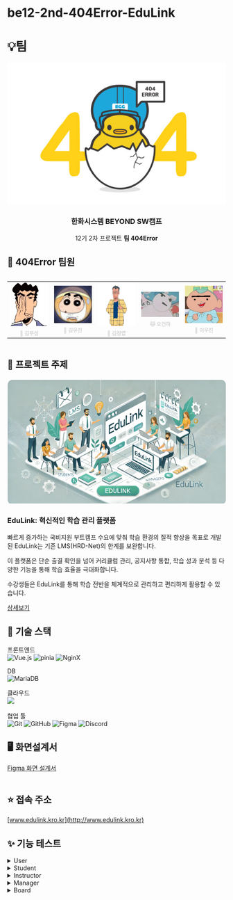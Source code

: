 # be12-2nd-404Error-EduLink

# 💡팀

<div align=center>
  <img src="./images/team.png" /> <br>
    <h3>한화시스템 BEYOND SW캠프 </h3>
    <p>12기 2차 프로젝트 <strong>팀 404Error</strong></p>
</div>


## 🤚 404Error 팀원
<div style="display: flex; justify-content: center;">
  <table  align="center">
    <tbody>
      <tr>
        <td align="center"><a href="https://github.com/museongkim0" style="text-decoration: none; color: lightgray;"><img src="./images/팀원소개/ms.jpg" width="100px;" height="100px;" background-size="cover;" alt=""/><br /><sub><b> 🐯 김무성</b></sub></a><br /></td>
        <td align="center"><a href="https://github.com/kuj7882" style="text-decoration: none; color: lightgray;"><img src="./images/팀원소개/yj.jpg" width="100px;"  alt=""/><br /><sub><b> 🐶 김유진</b></sub></a><br /></td>
        <td align="center"><a href="https://github.com/GoodLeaf" style="text-decoration: none; color: lightgray;"><img src="./images/팀원소개/jy.png" width="100px;" height="100px;" alt=""/><br /><sub><b> 🐺 김정엽</b></sub></a><br /></td>
        <td align="center"><a href="https://github.com/gunha0405" style="text-decoration: none; color: lightgray;"><img src="./images/팀원소개/gh.jpg" width="100px;" alt=""/><br /><sub><b> 🐱 오건하</b></sub></a><br /></td>
        <td align="center"><a href="https://github.com/leewoojin12" style="text-decoration: none; color: lightgray;"><img src="./images/팀원소개/wj.jpg" width="100px;" alt=""/><br /><sub><b> 🦁 이우진</b></sub></a><br /></td>
      </tr>
    </tbody>
  </table>
</div>

## 📌 프로젝트 주제 
<div align="center">
    <img src="./images/service.png" /> <br>
</div>


### EduLink: 혁신적인 학습 관리 플랫폼
빠르게 증가하는 국비지원 부트캠프 수요에 맞춰 학습 환경의 질적 향상을 목표로 개발된 EduLink는 기존 LMS(HRD-Net)의 한계를 보완합니다.   

이 플랫폼은 단순 출결 확인을 넘어 커리큘럼 관리, 공지사항 통합, 학습 성과 분석 등 다양한 기능을 통해 학습 효율을 극대화합니다.   

수강생들은 EduLink를 통해 학습 전반을 체계적으로 관리하고 편리하게 활용할 수 있습니다.

[상세보기](https://github.com/beyond-sw-camp/be12-1st-404Error-EduLink/blob/main/README.md)

## 🔧 기술 스택
프론트엔드  
![Vue.js](https://img.shields.io/badge/vue.js-%2335495e.svg?style=for-the-badge&logo=vuedotjs&logoColor=%234FC08D) 
![pinia](https://img.shields.io/badge/Pinia-f7d336?style=for-the-badge&logo=pinia&logoColor=white) 
![NginX](https://img.shields.io/badge/NginX-009639?style=for-the-badge&logo=nginx&logoColor=white)  
<!-- 백엔드  
![](https://img.shields.io/badge/Spring%20Boot-6DB33F?style=for-the-badge&logo=Spring-Boot&logoColor=white) ![](https://img.shields.io/badge/Spring_Security-6DB33F?style=for-the-badge&logo=Spring-Security&logoColor=white) ![JWT](https://img.shields.io/badge/JWT-%232F7D32.svg?style=for-the-badge&logo=json-web-tokens&logoColor=white)  
DB   -->
DB<br>
![MariaDB](https://img.shields.io/badge/MariaDB-003545?style=for-the-badge&logo=mariadb&logoColor=white) 
<!-- ![Amazon RDS](https://img.shields.io/badge/Amazon%20RDS-527FFF?style=for-the-badge&logo=Amazon%20RDS&logoColor=white) 
![Redis](https://img.shields.io/badge/Redis-%23D92D2A.svg?style=for-the-badge&logo=redis&logoColor=white)   -->
클라우드  
![](https://img.shields.io/badge/Amazon%20EC2-FF9900?style=for-the-badge&logo=Amazon%20EC2&logoColor=white) 
<!-- ![](https://img.shields.io/badge/Amazon%20S3-569A31?style=for-the-badge&logo=Amazon%20S3&logoColor=white)   -->
협업 툴  
![Git](https://img.shields.io/badge/git-%23F05033.svg?style=for-the-badge&logo=git&logoColor=white) 
![GitHub](https://img.shields.io/badge/github-%23121011.svg?style=for-the-badge&logo=github&logoColor=white)
![Figma](https://img.shields.io/badge/Figma-%232C2E3A.svg?style=for-the-badge&logo=figma&logoColor=white)
![Discord](https://img.shields.io/badge/Discord-00599C?style=for-the-badge&logo=discord&logoColor=white) 


## 🖥️ 화면설계서
<a href="https://www.figma.com/design/zYTJiMBo84amcSbHL014bU/%ED%99%94%EB%A9%B4%EC%84%A4%EA%B3%84?node-id=0-1&t=BtJnVvSe2hqNxcLs-1">Figma 화면 설계서</a> 
<br/><br/>

<!-- ## 🔧 시스템 아키텍처
 <img src="img/시스템_아키텍처.png" alt="시스템 아키텍처" style="width:75%;"/>
<details>
<summary> Amazon RDS </summary>
 
- 별도의 설치과정 없이 편리하게 DB를 구성하기 위해 Amazon RDS를 사용했습니다.
</details>

<details>
<summary> Amazon S3 </summary>

- 상품의 썸네일, 상세 이미지 등 상품과 관련된 이미지를 저장하기 위해 S3를 사용하였습니다.
</details>

<details>
<summary> Backend Server </summary>

- EC2를 이용하여 서버를 배포했습니다.
- 동일한 EC2에 In-Memory 기반의 DB인 Redis 서버를 설치하여 이메일 인증을 빠르게 처리할 수 있도록 하였습니다. 또한, 데이터에 유효 시간(3분)을 설정하여 유효 시간이 지난 데이터는 자동으로 삭제되도록 처리했습니다.
</details>
<details>
<summary> Frontend Server </summary>

- Frontend Server와 Backend Server는 각각 다른 인스턴스에서 실행되고 있기 때문에 CORS 에러 없이 통신하기 위해서 Proxy Pass 기능이 필요했습니다.
- 이 기능을 위해 EC2에 Nginx를 실행시켰습니다.
</details>
<details>
<summary> PortOne </summary>

- 상품 결제를 위해 PG사의 결제 대행 서비스 중 하나인 PortOne을 사용하였습니다.
</details> -->

## ⭐ 접속 주소
[www.edulink.kro.kr](http://www.edulink.kro.kr)

## ✨ 기능 테스트
<details>
<summary> User </summary>

### 회원가입
<img src="./images/feat_gif/회원가입.gif" />

### 로그인
<img src="./images/feat_gif/로그인.gif" />


### 개인정보
![](/imgages/feat_gif/.gif)

</details>


<details>
<summary> Student </summary>

### 출석,퇴실,휴가,조퇴

<img src="./images/feat_gif/출조휴.gif" />

### 커리큘럼 진행률

<img src="./images/feat_gif/커리큘럼.gif" />






</details>


<details>
<summary> Instructor </summary>

### 커리큘럼 등록
<img src="./images/feat_gif/.gif" />

### 과제 생성성
<img src="./images/feat_gif/과제생성.gif" />

### 과제 수정
<img src="./images/feat_gif/과제수정.gif" />

### 과제 삭제
<img src="./images/feat_gif/과제삭제.gif" />

### 과제별 제출 학생 확인
<img src="./images/feat_gif/과제별제출학생.gif" />

### 자료 등록
<img src="./images/feat_gif/자료등록.gif" />

### 자료 수정
<img src="./images/feat_gif/자료수정.gif" />

### 자료 삭제
<img src="./images/feat_gif/자료삭제.gif" />

### 학생 상세보기
<img src="./images/feat_gif/학생상세보기.gif" />
</details>


<details>
<summary> Manager </summary>

### 기능 이름
![](/img/feat_gif/.gif)

</details>


<details>
<summary> Board  </summary>

### 기능 이름
![](/img/feat_gif/.gif)

</details>